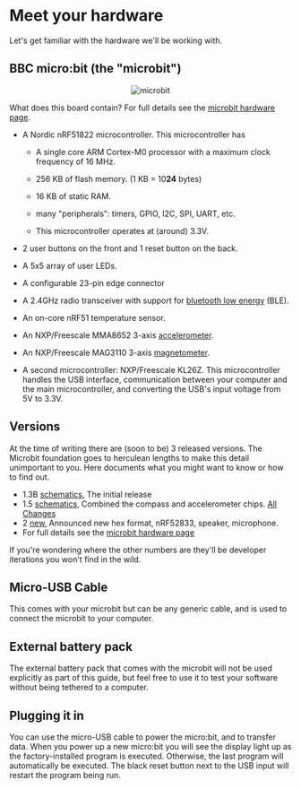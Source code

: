 # Meet your hardware

Let's get familiar with the hardware we'll be working with.

## BBC micro:bit (the "microbit")

<p align="center">
<img title="microbit" src="http://tech.microbit.org/docs/hardware/assets/microbit-overview.png">
</p>

What does this board contain? For full details see the [microbit hardware page][microbit].

[microbit]: http://tech.microbit.org/hardware

- A Nordic nRF51822 microcontroller. This microcontroller has

  - A single core ARM Cortex-M0 processor with a maximum clock frequency of 16 MHz.

  - 256 KB of flash memory. (1 KB = 10**24** bytes)

  - 16 KB of static RAM.

  - many "peripherals": timers, GPIO, I2C, SPI, UART, etc.

  - This microcontroller operates at (around) 3.3V.

- 2 user buttons on the front and 1 reset button on the back.

- A 5x5 array of user LEDs.

- A configurable 23-pin edge connector

- A 2.4GHz radio transceiver with support for [bluetooth low energy][ble] (BLE).

[ble]: https://en.wikipedia.org/wiki/Bluetooth_Low_Energy

- An on-core nRF51 temperature sensor.

- An NXP/Freescale MMA8652 3-axis [accelerometer].

[accelerometer]: https://en.wikipedia.org/wiki/Accelerometer

- An NXP/Freescale MAG3110 3-axis [magnetometer].

[magnetometer]: https://en.wikipedia.org/wiki/Magnetometer

- A second microcontroller: NXP/Freescale KL26Z. This microcontroller handles the USB interface,
  communication between your computer and the main microcontroller,
  and converting the USB's input voltage from 5V to 3.3V.

## Versions

At the time of writing there are (soon to be) 3 released versions.
The Microbit foundation goes to herculean lengths to make this detail unimportant to you.
Here documents what you might want to know or how to find out.

- 1.3B [schematics][schematics1.3], The initial release
- 1.5 [schematics][schematics1.5], Combined the compass and accelerometer chips. [All Changes][1.3to1.5]
- 2 [new][2news], Announced new hex format, nRF52833, speaker, microphone.
- For full details see the [microbit hardware page][microbit]

If you're wondering where the other numbers are they'll be developer iterations you won't find in the wild.

[hwgithub]: https://github.com/bbcmicrobit/hardware
[schematics1.3]: https://github.com/bbcmicrobit/hardware/blob/08876867dc77a7e3af026d6db3c021f05116e10f/V1.3B/SCH_BBC-Microbit_V1.3B.pdf
[schematics1.5]: https://github.com/bbcmicrobit/hardware/blob/08876867dc77a7e3af026d6db3c021f05116e10f/V1.5/SCH_BBC-Microbit_V1.5.PDF
[1.3to1.5]: https://support.microbit.org/support/solutions/articles/19000087020-micro-bit-motion-sensor-hardware-change
[2news]: https://tech.microbit.org/latest-revision/announcement/

## Micro-USB Cable

This comes with your microbit but can be any generic cable,
and is used to connect the microbit to your computer.

## External battery pack

The external battery pack that comes with the microbit will not be used explicitly as part of this guide,
but feel free to use it to test your software without being tethered to a computer.

## Plugging it in

You can use the micro-USB cable to power the micro:bit, and to transfer data.
When you power up a new micro:bit you will see the display light up as the factory-installed program is executed.
Otherwise, the last program will automatically be executed.
The black reset button next to the USB input will restart the program being run.
